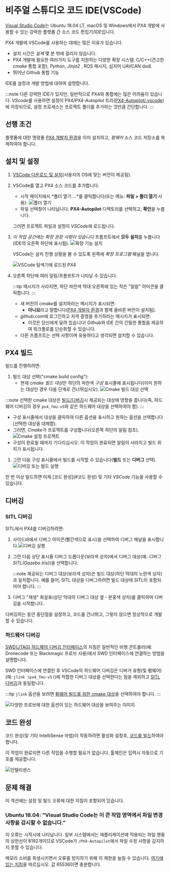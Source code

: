 # 비주얼 스튜디오 코드 IDE(VSCode)

[Visual Studio Code](https://code.visualstudio.com/)는 Ubuntu 18.04 LT, macOS 및 Windows에서 PX4 개발에 사용할 수 있는 강력한 플랫폼 간 소스 코드 편집기/IDE입니다.

PX4 개발에 VSCode를 사용하는 데에는 많은 이유가 있습니다.
- 설치 시간은 *실제* 몇 분 밖에 걸리지 않습니다.
- PX4 개발에 필요한 여러가지 도구를 지원하는 다양한 확장 시스템: C/C++(견고한 *cmake* 통합 포함), *Python*, *Jinja2* , ROS 메시지, 심지어 UAVCAN dsdl.
- 뛰어난 Github 통합 기능

IDE를 설정과 개발 방법에 대하여 설명합니다.

:::note
다른 강력한 IDE가 있지만, 일반적으로 PX4와 통합에는 많은 어려움이 있습니다. *VScode*를 사용하면 설정이 PX4/PX4-Autopilot 트리([PX4-Autopilot/.vscode](https://github.com/PX4/PX4-Autopilot/tree/master/.vscode))에 저장되므로, 설정 프로세스는 프로젝트 폴더를 추가하는 것만큼 간단합니다.
:::

## 선행 조건

플랫폼에 대한 명령줄 [PX4 개발자 환경](../dev_setup/dev_env.md)을 이미 설치하고, *펌웨어* 소스 코드 저장소를 복제하여야 합니다.

## 설치 및 설정

1. [VSCode 다운로드 및 설치](https://code.visualstudio.com/)(사용자의 OS에 맞는 버전이 제공됨).
1. VSCode를 열고 PX4 소스 코드를 추가합니다.
   - 시작 페이지에서 *폴더 열기 ...*를 클릭합니다(또는 메뉴: **파일 > 폴더 열기** 사용): ![폴더 열기](../../assets/toolchain/vscode/welcome_open_folder.jpg)
   - 파일 선택창이 나타납니다. **PX4-Autopilot** 디렉토리를 선택하고, **확인**을 누릅니다.

   그러면 프로젝트 파일과 설정이 *VSCode*에 로드됩니다.
1. *이 작업 공간에는 확장 권장 사항이 있습니다* 프롬프트에서 **모두 설치**를 누릅니다(IDE의 오른쪽 하단에 표시됨). ![확장 기능 설치](../../assets/toolchain/vscode/prompt_install_extensions.jpg)

   VSCode는 설치 진행 상황을 볼 수 있도록 왼쪽에 *확장 프로그램* 패널을 엽니다.

   ![VSCode 탐색기에 로드된 PX4](../../assets/toolchain/vscode/installing_extensions.jpg)
1. 오른쪽 하단에 여러 알림/프롬프트가 나타날 수 있습니다.

   :::tip
메시지가 사라지면, 하단 파란색 막대 오른쪽에 있는 작은 "알람" 아이콘을 클릭합니다.
:::

   - 새 버전의 *cmake*를 설치하라는 메시지가 표시되면:
     - **아니요**라고 말합니다([PX4 개발자 환경](../dev_setup/dev_env.md)과 함께 올바른 버전이 설치됨).
   - *github.com*에 로그인하고 자격 증명을 추가하라는 메시지가 표시되면:
     - 이것은 당신에게 달려 있습니다! Github와 IDE 간의 긴밀한 통합을 제공하여 워크플로를 단순화할 수 있습니다.
   - 다른 프롬프트는 선택 사항이며 유용하다고 생각되면 설치할 수 있습니다. <!-- perhaps add screenshot of these prompts -->


<a id="building"></a>

## PX4 빌드

빌드를 진행하려면:
1. 빌드 대상 선택("cmake build config"):
   - 현재 *cmake 빌드 대상*은 하단의 파란색 *구성* 표시줄에 표시됩니다(이미 원하는 대상인 경우 다음 단계로 건너뛰십시오). ![Cmake 빌드 대상 선택](../../assets/toolchain/vscode/cmake_build_config.jpg)

:::note
선택한 cmake 대상은 [빌드/디버깅](#debugging)시 제공되는 대상에 영향을 줍니다(즉, 하드웨어 디버깅의 경우 `px4_fmu-v5`와 같은 하드웨어 대상을 선택하여야 함).
:::
   - 구성 표시줄에서 대상을 클릭하여 다른 옵션을 표시하고 원하는 옵션을 선택합니다(선택한 대상을 대체함).
   - 그러면, *Cmake*가 프로젝트를 구성합니다(오른쪽 하단의 알림 참조). ![Cmake 설정 프로젝트](../../assets/toolchain/vscode/cmake_configuring_project.jpg)
   - 구성이 완료될 때까지 기다리십시오. 이 작업이 완료되면 알림이 사라지고 빌드 위치가 표시됩니다.
1. 그런 다음 구성 표시줄에서 빌드를 시작할 수 있습니다(**빌드** 또는 **디버그** 선택). ![디버깅 또는 빌드 실행](../../assets/toolchain/vscode/run_debug_build.jpg)

한 번 이상 빌드하면 이제 \[코드 완성\](#코드 완성) 및 기타 *VSCode* 기능을 사용할 수 있습니다.


## 디버깅

<a id="debugging_sitl"></a>

### SITL 디버깅

SITL에서 PX4를 디버깅하려면:
1. 사이드바에서 디버그 아이콘(빨간색으로 표시)을 선택하여 디버그 패널을 표시합니다.![디버깅 실행](../../assets/toolchain/vscode/vscode_debug.jpg)

1. 그런 다음 상단 표시줄 디버그 드롭다운(보라색 상자)에서 디버그 대상(예: *디버그 SITL(Gazebo Iris)*)을 선택합니다.

   :::note
제공되는 디버그 대상(보라색 상자)은 빌드 대상(하단 막대의 노란색 상자)과 일치합니다.
예를 들어, SITL 대상을 디버그하려면 빌드 대상에 SITL이 포함되어야 합니다.
:::
1. 디버그 "재생" 화살표(상단 막대의 디버그 대상 옆 - 분홍색 상자)를 클릭하여 디버깅을 시작합니다.

디버깅하는 동안 중단점을 설정하고, 코드를 건너뛰고, 그렇지 않으면 정상적으로 개발할 수 있습니다.

### 하드웨어 디버깅

[SWD(JTAG) 하드웨어 디버깅 인터페이스](../debug/swd_debug.md)의 지침은 일반적인 비행 콘트롤러(예: Dronecode 또는 Blackmagic 프로브 사용)에서 SWD 인터페이스에 연결하는 방법을 설명합니다.

SWD 인터페이스에 연결한 후 VSCode의 하드웨어 디버깅은 디버거 유형(및 펌웨어)(예: `jlink (px4_fmu-v5)`)에 적합한 디버그 대상을 선택한다는 점을 제외하고 [SITL 디버깅](#debugging_sitl)과 동일합니다.

:::tip
`jlink` 옵션을 보려면 [펌웨어 빌드를 위한 cmake 대상](#building-px4)을 선택하여야 합니다.
:::

![다양한 프로브에 대한 옵션이 있는 하드웨어 대상을 보여주는 이미지](../../assets/toolchain/vscode/vscode_hardware_debugging_options.png)

<a id="code completion"></a>

## 코드 완성

코드 완성(및 기타 IntelliSense 마법)이 작동하려면 활성화 설정후, [코드를 빌드](#building)하여야 합니다.

이 작업이 완료되면 다른 작업을 수행할 필요가 없습니다. 툴체인은 입력시 자동으로 기호를 제공합니다.

![인텔리센스](../../assets/toolchain/vscode/vscode_intellisense.jpg)

## 문제 해결

이 섹션에는 설정 및 빌드 오류에 대한 지침이 포함되어 있습니다.

### Ubuntu 18.04: "Visual Studio Code는 이 큰 작업 영역에서 파일 변경 사항을 감시할 수 없습니다."

이 오류는 시작시에 나타납니다. 일부 시스템에서는 애플리케이션에 적용되는 파일 핸들의 상한선이 8192개이므로 VSCode가 `/PX4-Autopilot`에서 파일 수정 사항을 감지하지 못할 수 있습니다.

메모리 소비를 희생시키면서 오류를 방지하기 위해 이 제한을 늘릴 수 있습니다. [여기에 있는 지침](https://code.visualstudio.com/docs/setup/linux#_visual-studio-code-is-unable-to-watch-for-file-changes-in-this-large-workspace-error-enospc)을 따르십시오. 값 65536이면 충분합니다.
